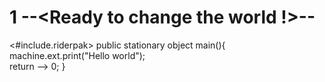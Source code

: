 # 1 --<Ready to change the world !>--
<#include.riderpak> 
public stationary object main(){
   machine.ext.print("Hello world");  
   return --> 0;
}
